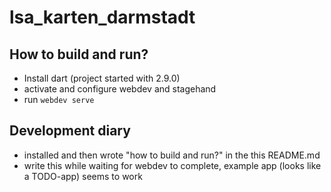 # lsa_karten_darmstadt

## How to build and run?
* Install dart (project started with 2.9.0)
* activate and configure webdev and stagehand
* run `webdev serve`

## Development diary
* installed and then wrote "how to build and run?" in the this README.md
* write this while waiting for webdev to complete, example app (looks like a TODO-app) seems to work

